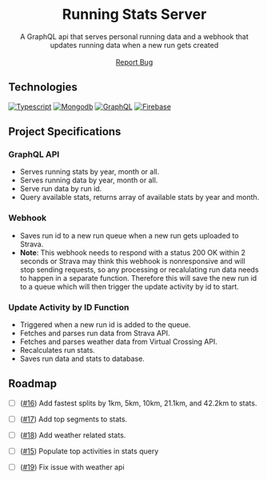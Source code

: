 <br />
<p align="center">
  <h1 align="center">Running Stats Server</h3>
  <p align="center">
    A GraphQL api that serves personal running data and a webhook that updates running data when a new run gets created
    <br />
    <br />
    <a href="https://github.com/jesse-moore/running-stats-server/issues/new">Report Bug</a>
</p>

## Technologies
[![Typescript][typescript-badge]][typescript-url]
[![Mongodb][mongodb-badge]][mongodb-url]
[![GraphQL][graphql-badge]][graphql-url]
[![Firebase][firebase-badge]][firebase-url]

## Project Specifications
### GraphQL API
* Serves running stats by year, month or all.
* Serves running data by year, month or all.
* Serve run data by run id.
* Query available stats, returns array of available stats by year and month.
### Webhook
* Saves run id to a new run queue when a new run gets uploaded to Strava.
* **Note**: This webhook needs to respond with a status 200 OK within 2 seconds or Strava may think this webhook is nonresponsive and will stop sending requests, so any processing or recalulating run data needs to happen in a separate function. Therefore this will save the new run id to a queue which will then trigger the update activity by id to start.
### Update Activity by ID Function
* Triggered when a new run id is added to the queue.
* Fetches and parses run data from Strava API.
* Fetches and parses weather data from Virtual Crossing API.
* Recalculates run stats.
* Saves run data and stats to database.

## Roadmap
- [ ] ([#16][i16]) Add fastest splits by 1km, 5km, 10km, 21.1km, and 42.2km to stats.
- [ ] ([#17][i17]) Add top segments to stats.
- [ ] ([#18][i18]) Add weather related stats.
- [ ] ([#15][i15]) Populate top activities in stats query
- [ ] ([#19][i19]) Fix issue with weather api


<!-- MARKDOWN LINKS & IMAGES -->
<!-- https://www.markdownguide.org/basic-syntax/#reference-style-links -->
[typescript-url]: https://www.typescriptlang.org
[typescript-badge]: https://img.shields.io/badge/TypeScript-222222?style=flat-square&logo=typescript&logoColor=3178C6
[mongodb-url]: https://www.mongodb.com/
[mongodb-badge]: https://img.shields.io/badge/MongoDB-222222?style=flat-square&logo=mongodb&logoColor=47A248
[graphql-url]: https://graphql.org/
[graphql-badge]: https://img.shields.io/badge/GraphQL-222222?style=flat-square&logo=graphql&logoColor=E10098
[firebase-url]: https://firebase.google.com/
[firebase-badge]: https://img.shields.io/badge/Firebase-222222?style=flat-square&logo=firebase&logoColor=FFCA28
[i16]: https://github.com/jesse-moore/running-stats-server/issues/16
[i15]: https://github.com/jesse-moore/running-stats-server/issues/15
[i17]: https://github.com/jesse-moore/running-stats-server/issues/17
[i18]: https://github.com/jesse-moore/running-stats-server/issues/18
[i19]: https://github.com/jesse-moore/running-stats-server/issues/19




